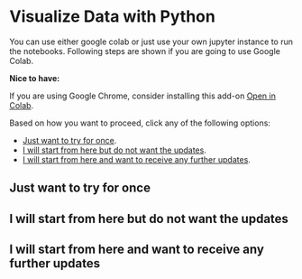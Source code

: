 # Visualize Data with Python
You can use either google colab or just use your own jupyter instance to run the notebooks. Following steps are shown if you are going to use Google Colab.

**Nice to have:**

If you are using Google Chrome, consider installing this add-on [Open in Colab](https://chrome.google.com/webstore/detail/open-in-colab/iogfkhleblhcpcekbiedikdehleodpjo).

Based on how you want to proceed, click any of the following options:
* [Just want to try for once](#just-want-to-try-for-once).
* [I will start from here but do not want the updates](#i-will-start-from-here-but-do-not-want-the-updates).
* [I will start from here and want to receive any further updates](#i-will-start-from-here-and-want-to-receive-any-further-updates).

## Just want to try for once

## I will start from here but do not want the updates

## I will start from here and want to receive any further updates
